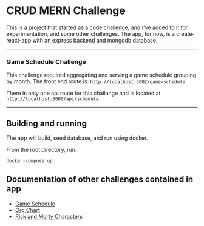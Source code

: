 # CRUD MERN Challenge

This is a project that started as a code challenge, and I've added to it for experimentation, and some other challenges. The app, for now, is a create-react-app with an express backend and mongodb database.

---

### Game Schedule Challenge

This challenge required aggregating and serving a game schedule grouping by month. The front end route is: `http://localhost:3002/game-schedule`

There is only one api route for this challange and is located at `http://localhost:5000/api/schedule`

---

## Building and running

The app will build, seed database, and run using docker.

From the root directory, run:

```
docker-compose up
```

## Documentation of other challenges contained in app

- [Game Schedule](./challenge-requirements-docs/game-schedule)
- [Org Chart](./challenge-requirements-docs/org-chart)
- [Rick and Morty Characters](./challenge-requirements-docs/rick-and-morty)
